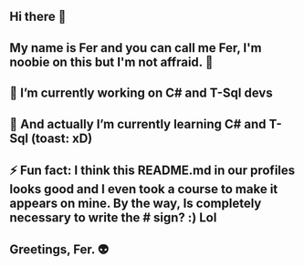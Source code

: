 ## Hi there 👋
## My name is Fer and you can call me Fer, I'm noobie on this but I'm not affraid. 🤖
## 🔭 I’m currently working on C# and T-Sql devs
## 🌱 And actually I’m currently learning C# and T-Sql (toast: xD)
## ⚡ Fun fact: I think this README.md in our profiles looks good and I even took a course to make it appears on mine. By the way, Is completely necessary to write the # sign? :) Lol


## Greetings, Fer. 👽

<!--
**fhuertap/fhuertap** is a ✨ _special_ ✨ repository because its `README.md` (this file) appears on your GitHub profile.

Here are some ideas to get you started:

- 🔭 I’m currently working on ...
- 🌱 I’m currently learning ...
- 👯 I’m looking to collaborate on ...
- 🤔 I’m looking for help with ...
- 💬 Ask me about ...
- 📫 How to reach me: ...
- 😄 Pronouns: ...
- ⚡ Fun fact: ...
-->
